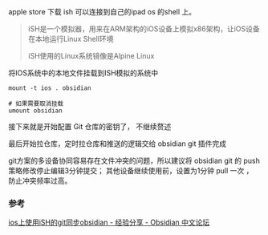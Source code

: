 
apple store 下载 ish 可以连接到自己的ipad os 的shell 上。

> iSH是一个模拟器，用来在ARM架构的iOS设备上模拟x86架构，让iOS设备在本地运行Linux Shell环境
> 
> iSH使用的Linux系统镜像是Alpine Linux



将IOS系统中的本地文件挂载到ISH模拟的系统中
```shell
mount -t ios . obsidian

# 如果需要取消挂载
umount obsidian
```


接下来就是开始配置 Git 仓库的密钥了， 不继续赘述

最后开始拉仓库，定时拉仓库和推送的逻辑交给 obsidian git 插件完成

git方案的多设备协同容易存在文件冲突的问题，所以建议将 obsidian git 的 push 策略修改停止编辑3分钟提交；
其他设备继续使用前，设置为1分钟 pull 一次 ， 防止冲突频率过高。




### 参考

[ios上使用iSH的git同步obsidian - 经验分享 - Obsidian 中文论坛](https://forum-zh.obsidian.md/t/topic/10083)

